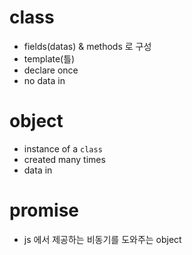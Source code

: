 # class

- fields(datas) & methods 로 구성
- template(틀)
- declare once
- no data in

# object

- instance of a `class`
- created many times
- data in

# promise

- js 에서 제공하는 비동기를 도와주는 object
